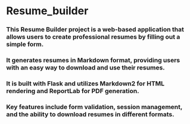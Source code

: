 # Resume_builder

### This Resume Builder project is a web-based application that allows users to create professional resumes by filling out a simple form. 
### It generates resumes in Markdown format, providing users with an easy way to download and use their resumes.
### It is built with Flask and utilizes Markdown2 for HTML rendering and ReportLab for PDF generation. 
### Key features include form validation, session management, and the ability to download resumes in different formats.
